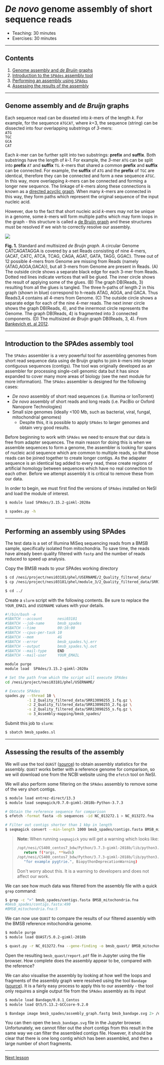 # *De novo* genome assembly of short sequence reads

* Teaching: 30 minutes
* Exercises: 30 minutes

---

## Contents

1. [Genome assembly and *de Bruijn* graphs](#genome-assembly-and-de-bruijn-graphs)
1. [Introduction to the `SPAdes` assembly tool](#introduction-to-the-spades-assembly-tool)
1. [Performing an assembly using `SPAdes`](#performing-an-assembly-using-spades)
1. [Assessing the results of the assembly](#assessing-the-results-of-the-assembly)

---

## Genome assembly and *de Bruijn* graphs

Each sequence read can be disseted into *k*-mers of the length *k*. For example, for the sequence `ATGCAT`, where *k*=3, the sequence (string) can be dissected into four overlapping substrings of *3*-mers: 
<br>`ATG` 
<br>`TGC` 
<br>`GCA` 
<br>`CAT`

Each *k*-mer can be further split into two substrings: **prefix** and **suffix**. Both substrings have the length of *k-1*. For example, the *3*-mer `ATG` can be split into **prefix** `AT` and **suffix** `TG`. *k*-mers that shared a common **prefix** and **suffix** can be connected. For example, the **suffix** of `ATG` and the **prefix** of `TGC` are identical, therefore they can be connected and form a new sequence `ATGC`. In this way, more overlapping *k*-mers can be connected and forming a longer new sequence. The linkage of *k*-mers along these connections is known as a [directed acyclic graph](https://en.wikipedia.org/wiki/Directed_acyclic_graph). When many *k*-mers are connected in this way, they form paths which represent the original sequence of the input nucleic acid. 

However, due to the fact that short nucleic acid *k*-mers may not be unique in a genome, some *k*-mers will form multiple paths which may form loops in the graph - this structure is called a [de Bruijn graph](https://en.wikipedia.org/wiki/De_Bruijn_graph) and these structures must be resolved if we wish to correctly resolve our assembly.

![](../img/03_debruijn_graph.png)

**Fig. 1.** Standard and multisized *de Bruijn graph*. A circular Genome CATCAGATAGGA is covered by a set Reads consisting of nine 4-mers, {ACAT, CATC, ATCA, TCAG, CAGA, AGAT, GATA, TAGG, GGAC}. Three out of 12 possible 4-mers from Genome are missing from Reads (namely {ATAG,AGGA,GACA}), but all 3-mers from Genome are present in Reads. (A) The outside circle shows a separate black edge for each 3-mer from Reads. Dotted red lines indicate vertices that will be glued. The inner circle shows the result of applying some of the glues. (B) The graph DB(Reads, 3) resulting from all the glues is tangled. The three h-paths of length 2 in this graph (shown in blue) correspond to h-reads ATAG, AGGA, and GACA. Thus Reads3,4 contains all 4-mers from Genome. (C) The outside circle shows a separate edge for each of the nine 4-mer reads. The next inner circle shows the graph DB(Reads, 4), and the innermost circle represents the Genome. The graph DB(Reads, 4) is fragmented into 3 connected components. (D) The multisized *de Bruijn* graph DB(Reads, 3, 4). From [Bankevich et. al 2012](https://dx.doi.org/10.1089%2Fcmb.2012.0021).
 
---

## Introduction to the SPAdes assembly tool

The `SPAdes` assembler is a very powerful tool for assembling genomes from short read sequence data using de Bruijn graphs to join *k*-mers into longer contiguous sequences (contigs). The tool was originally developed as an assembler for processing single-cell genomic data but it has since expanded to cover many more areas of biology (see the next module for more information). The `SPAdes` assembler is designed for the following cases:

* *De novo* assembly of short read sequences (i.e. Illumina or IonTorrent)
* *De novo* assembly of short reads and long reads (i.e. PacBio or Oxford Nanopore Technologies)
* Small size genomes (ideally <100 Mb, such as bacterial, viral, fungal, mitochondrial genomes)
  * Despite this, it is possible to apply `SPAdes` to larger genomes and obtain very good results.

Before beginning to work with `SPAdes` we need to ensure that our data is free from adapter sequences. The main reason for doing this is when we assemble sequences to form a genome, the assembler is looking for spans of nucleic acid sequence which are common to multiple reads, so that those reads can be joined together to create longer contigs. As the adapater sequence is an identical tag added to every read, these create regions of artificial homology between sequences which have no real connection to each other. Before we attempt assembly it is critical to remove these from our data.

In order to begin, we must first find the versions of `SPAdes` installed on NeSI and load the module of interest.

```bash
$ module load SPAdes/3.15.2-gimkl-2020a

$ spades.py -h
```

---

## Performing an assembly using SPAdes

The test data is a set of Illumina MiSeq sequencing reads from a BMSB sample, specifically isolated from mitochondria. To save time, the reads have already been quality filtered with `fastp` and the number of reads reduced to speed up analysis.

Copy the BMSB reads to your SPAdes working directory

```bash
$ cd /nesi/project/nesi03181/phel/USERNAME/2_Quality_filtered_data/
$ cp /nesi/project/nesi03181/phel/module_3/2_Quality_filtered_data/SRR13090255_*.fq.gz ./

$ cd ../
```

Create a `slurm` script with the following contents. Be sure to replace the `YOUR_EMAIL` and `USERNAME` values with your details.

```bash
#!/bin/bash -e
#SBATCH --account       nesi03181
#SBATCH --job-name      bmsb_spades
#SBATCH --time          00:10:00
#SBATCH --cpus-per-task 10
#SBATCH --mem           4G
#SBATCH --error         bmsb_spades.%j.err
#SBATCH --output        bmsb_spades.%j.out
#SBATCH --mail-type     END
#SBATCH --mail-user     YOUR_EMAIL

module purge
module load  SPAdes/3.15.2-gimkl-2020a

# Set the path from which the script will execute SPAdes
cd /nesi/project/nesi03181/phel/USERNAME/

# Execute SPAdes
spades.py --thread 10 \
          -1 2_Quality_filtered_data/SRR13090255_1.fq.gz \
          -2 2_Quality_filtered_data/SRR13090255_2.fq.gz \
          -s 2_Quality_filtered_data/SRR13090255_s.fq.gz \
          -o 3_Assembly-mapping/bmsb_spades/ 
```
Submit this job to `slurm`:

```bash
$ sbatch bmsb_spades.sl
```

---

## Assessing the results of the assembly

We will use the tool `QUAST` ([source](http://bioinf.spbau.ru/quast)) to obtain assembly statistics for the assembly. `QUAST` works better with a reference genome for comparison, so we will download one from the NCBI website using the `efetch` tool on NeSI.

We will also perform some filtering on the `SPAdes` assembly to remove some of the very short contigs.

```bash
$ module load entrez-direct/13.3
$ module load seqmagick/0.7.0-gimkl-2018b-Python-3.7.3

# Obtain the reference sequence for comparison
$ efetch -format fasta -db sequences -id NC_013272.1 > NC_013272.fna

# Filter out contigs shorter than 1 kbp in length
$ seqmagick convert --min-length 1000 bmsb_spades/contigs.fasta BMSB_mitochondria.fna
```

>**Note:** When running `seqmagick` you will get a warning which looks like:
>
>```bash
>/opt/nesi/CS400_centos7_bdw/Python/3.7.3-gimkl-2018b/lib/python3.7/importlib/_bootstrap.py:219: RuntimeWarning: This module has been deprecated. We encourage users to switch to alternative libraries implementing a trie data structure, for example pygtrie.
>    return f(*args, **kwds)
>/opt/nesi/CS400_centos7_bdw/Python/3.7.3-gimkl-2018b/lib/python3.7/site-packages/Bio/triefind.py:34: BiopythonDeprecationWarning: This module has been deprecated. We encourage users to switch to alternative libraries implementing a trie data structure, for example pygtrie.
>    "for example pygtrie.", BiopythonDeprecationWarning)
>```
>
>Don't worry about this. It is a warning to developers and does not affect our work.

We can see how much data was filtered from the assembly file with a quick `grep` command:

```bash
$ grep -c ">" bmsb_spades/contigs.fasta BMSB_mitochondria.fna 
#bmsb_spades/contigs.fasta:490
#BMSB_mitochondria.fna:5
```

We can now use `QUAST` to compare the results of our filtered assembly with the BMSB reference mitochondria genome.

```bash
$ module purge
$ module load QUAST/5.0.2-gimkl-2018b

$ quast.py -r NC_013272.fna --gene-finding -o bmsb_quast/ BMSB_mitochondria.fna
```

Open the resulting `bmsb_quast/report.pdf` file in Jupyter using the file browser. How complete does the assembly appear to be, compared with the reference?

We can also visualise the assembly by looking at how well the loops and fragments of the assembly graph were resolved using the tool `Bandage` ([source](https://rrwick.github.io/Bandage/)). It is a fairly easy process to apply this to our assembly - the tool only requires a single output file from the `SPAdes` assembly as its input

```bash
$ module load Bandage/0.8.1_Centos
$ module load Qt5/5.13.2-GCCcore-9.2.0

$ Bandage image bmsb_spades/assembly_graph.fastg bmsb_bandage.svg 2> /dev/null
```

You can then open the `bmsb_bandage.svg` file in the Jupyter browser. Unfortunately, we cannot filter out the short contigs from this result in the same way we can filter the assembled contigs file. However, it should be clear that there is one long contig which has been assembled, and then a large number of short fragments.

---

[Next lesson](06-assembly-choices.md)
